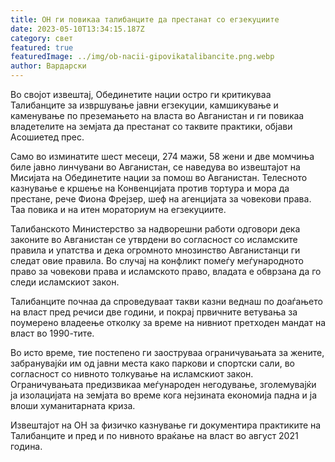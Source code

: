 ```yaml
---
title: ОН ги повикаа талибанците да престанат со егзекуциите
date: 2023-05-10T13:34:15.187Z
category: свет
featured: true
featuredImage: ../img/ob-nacii-gipovikatalibancite.png.webp
author: Вардарски
---
```

Во својот извештај, Обединетите нации остро ги критикуваа Талибанците за извршување јавни егзекуции, камшикување и каменување по преземањето на власта во Авганистан и ги повикаа владетелите на земјата да престанат со таквите практики, објави Асошиетед прес.

Само во изминатите шест месеци, 274 мажи, 58 жени и две момчиња биле јавно линчувани во Авганистан, се наведува во извештајот на Мисијата на Обединетите нации за помош во Авганистан. Телесното казнување е кршење на Конвенцијата против тортура и мора да престане, рече Фиона Фрејзер, шеф на агенцијата за човекови права. Таа повика и на итен мораториум на егзекуциите.

Талибанското Министерство за надворешни работи одговори дека законите во Авганистан се утврдени во согласност со исламските правила и упатства и дека огромното мнозинство Авганистанци ги следат овие правила. Во случај на конфликт помеѓу меѓународното право за човекови права и исламското право, владата е обврзана да го следи исламскиот закон.

Талибанците почнаа да спроведуваат такви казни веднаш по доаѓањето на власт пред речиси две години, и покрај првичните ветувања за поумерено владеење отколку за време на нивниот претходен мандат на власт во 1990-тите.

Во исто време, тие постепено ги заоструваа ограничувањата за жените, забранувајќи им од јавни места како паркови и спортски сали, во согласност со нивното толкување на исламскиот закон. Ограничувањата предизвикаа меѓународен негодување, зголемувајќи ја изолацијата на земјата во време кога нејзината економија падна и ја влоши хуманитарната криза.

Извештајот на ОН за физичко казнување ги документира практиките на Талибанците и пред и по нивното враќање на власт во август 2021 година.